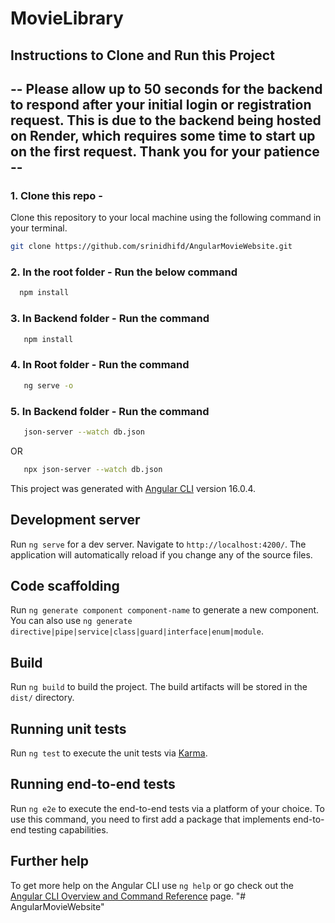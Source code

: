 # MovieLibrary
## Instructions to Clone and Run this Project 
## -- Please allow up to 50 seconds for the backend to respond after your initial login or registration request. This is due to the backend being hosted on Render, which requires some time to start up on the first request. Thank you for your patience --
### 1. Clone this repo -
Clone this repository to your local machine using the following command in your terminal.
   ```bash
   git clone https://github.com/srinidhifd/AngularMovieWebsite.git
   ```
### 2. In the root folder - Run the below command 
 ```bash
   npm install
   ```
### 3. In Backend folder - Run the command
```bash
   npm install
   ```
### 4. In Root folder - Run the command
```bash
   ng serve -o
   ```
### 5. In Backend folder - Run the command 
```bash
   json-server --watch db.json
   ```
OR
```bash
   npx json-server --watch db.json
   ```

This project was generated with [Angular CLI](https://github.com/angular/angular-cli) version 16.0.4.

## Development server

Run `ng serve` for a dev server. Navigate to `http://localhost:4200/`. The application will automatically reload if you change any of the source files.

## Code scaffolding

Run `ng generate component component-name` to generate a new component. You can also use `ng generate directive|pipe|service|class|guard|interface|enum|module`.

## Build

Run `ng build` to build the project. The build artifacts will be stored in the `dist/` directory.

## Running unit tests

Run `ng test` to execute the unit tests via [Karma](https://karma-runner.github.io).

## Running end-to-end tests

Run `ng e2e` to execute the end-to-end tests via a platform of your choice. To use this command, you need to first add a package that implements end-to-end testing capabilities.

## Further help

To get more help on the Angular CLI use `ng help` or go check out the [Angular CLI Overview and Command Reference](https://angular.io/cli) page.
"# AngularMovieWebsite" 
